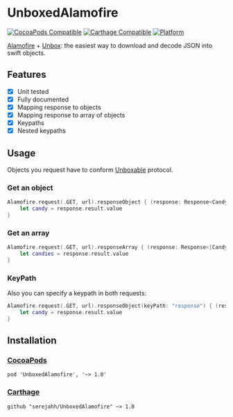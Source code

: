 # UnboxedAlamofire

[![CocoaPods Compatible](https://img.shields.io/cocoapods/v/UnboxedAlamofire.svg)](https://img.shields.io/cocoapods/v/UnboxedAlamofire.svg)
[![Carthage Compatible](https://img.shields.io/badge/Carthage-compatible-4BC51D.svg?style=flat)](https://github.com/Carthage/Carthage)
[![Platform](https://img.shields.io/cocoapods/p/UnboxedAlamofire.svg?style=flat)](http://cocoadocs.org/docsets/UnboxedAlamofire)

[Alamofire](https://github.com/Alamofire/Alamofire) + [Unbox](https://github.com/JohnSundell/Unbox): the easiest way to download and decode JSON into swift objects.

## Features

- [x] Unit tested
- [x] Fully documented
- [x] Mapping response to objects
- [x] Mapping response to array of objects
- [x] Keypaths
- [x] Nested keypaths

## Usage

Objects you request have to conform [Unboxable](https://github.com/JohnSundell/Unbox#basic-example) protocol.

### Get an object

``` swift
Alamofire.request(.GET, url).responseObject { (response: Response<Candy, NSError>) in
	let candy = response.result.value
}
```

### Get an array

``` swift
Alamofire.request(.GET, url).responseArray { (response: Response<[Candy], NSError>) in
	let candies = response.result.value
}
```

### KeyPath

Also you can specify a keypath in both requests:

``` swift
Alamofire.request(.GET, url).responseObject(keyPath: "response") { (response: Response<Candy, NSError>) in
	let candy = response.result.value
}
```

## Installation

### [CocoaPods](https://cocoapods.org/)

```
pod 'UnboxedAlamofire', '~> 1.0'
```

### [Carthage](https://github.com/Carthage/Carthage)

```
github "serejahh/UnboxedAlamofire" ~> 1.0
```
